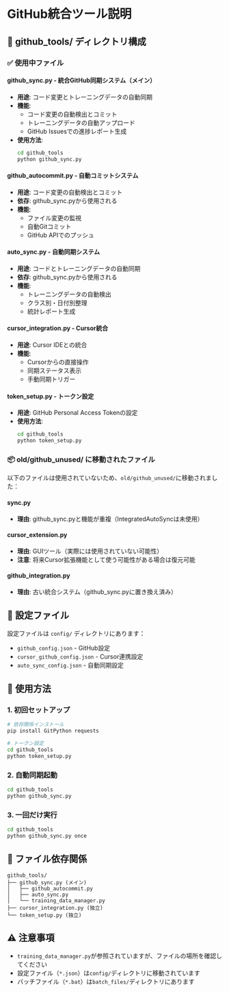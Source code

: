 # GitHub統合ツール説明

## 📁 github_tools/ ディレクトリ構成

### ✅ 使用中ファイル

#### **github_sync.py** - 統合GitHub同期システム（メイン）
- **用途**: コード変更とトレーニングデータの自動同期
- **機能**:
  - コード変更の自動検出とコミット
  - トレーニングデータの自動アップロード
  - GitHub Issuesでの進捗レポート生成
- **使用方法**:
  ```bash
  cd github_tools
  python github_sync.py
  ```

#### **github_autocommit.py** - 自動コミットシステム
- **用途**: コード変更の自動検出とコミット
- **依存**: github_sync.pyから使用される
- **機能**:
  - ファイル変更の監視
  - 自動Gitコミット
  - GitHub APIでのプッシュ

#### **auto_sync.py** - 自動同期システム
- **用途**: コードとトレーニングデータの自動同期
- **依存**: github_sync.pyから使用される
- **機能**:
  - トレーニングデータの自動検出
  - クラス別・日付別整理
  - 統計レポート生成

#### **cursor_integration.py** - Cursor統合
- **用途**: Cursor IDEとの統合
- **機能**:
  - Cursorからの直接操作
  - 同期ステータス表示
  - 手動同期トリガー

#### **token_setup.py** - トークン設定
- **用途**: GitHub Personal Access Tokenの設定
- **使用方法**:
  ```bash
  cd github_tools
  python token_setup.py
  ```

### 📦 old/github_unused/ に移動されたファイル

以下のファイルは使用されていないため、`old/github_unused/`に移動されました：

#### **sync.py**
- **理由**: github_sync.pyと機能が重複（IntegratedAutoSyncは未使用）

#### **cursor_extension.py**
- **理由**: GUIツール（実際には使用されていない可能性）
- **注意**: 将来Cursor拡張機能として使う可能性がある場合は復元可能

#### **github_integration.py**
- **理由**: 古い統合システム（github_sync.pyに置き換え済み）

## 🔧 設定ファイル

設定ファイルは `config/` ディレクトリにあります：
- `github_config.json` - GitHub設定
- `cursor_github_config.json` - Cursor連携設定
- `auto_sync_config.json` - 自動同期設定

## 📖 使用方法

### 1. 初回セットアップ
```bash
# 依存関係インストール
pip install GitPython requests

# トークン設定
cd github_tools
python token_setup.py
```

### 2. 自動同期起動
```bash
cd github_tools
python github_sync.py
```

### 3. 一回だけ実行
```bash
cd github_tools
python github_sync.py once
```

## 🔄 ファイル依存関係

```
github_tools/
├── github_sync.py (メイン)
│   ├── github_autocommit.py
│   ├── auto_sync.py
│   └── training_data_manager.py
├── cursor_integration.py (独立)
└── token_setup.py (独立)
```

## ⚠️ 注意事項

- `training_data_manager.py`が参照されていますが、ファイルの場所を確認してください
- 設定ファイル（`*.json`）は`config/`ディレクトリに移動されています
- バッチファイル（`*.bat`）は`batch_files/`ディレクトリにあります

